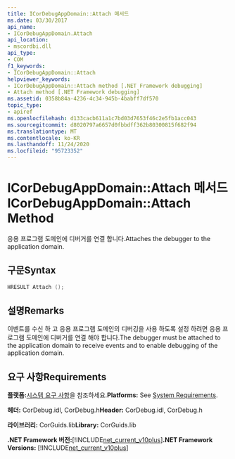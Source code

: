 ```yaml
---
title: ICorDebugAppDomain::Attach 메서드
ms.date: 03/30/2017
api_name:
- ICorDebugAppDomain.Attach
api_location:
- mscordbi.dll
api_type:
- COM
f1_keywords:
- ICorDebugAppDomain::Attach
helpviewer_keywords:
- ICorDebugAppDomain::Attach method [.NET Framework debugging]
- Attach method [.NET Framework debugging]
ms.assetid: 0358b84a-4236-4c34-945b-4babff7df570
topic_type:
- apiref
ms.openlocfilehash: d133cacb611a1c7bd03d7653f46c2e5fb1acc043
ms.sourcegitcommit: d8020797a6657d0fbbdff362b80300815f682f94
ms.translationtype: MT
ms.contentlocale: ko-KR
ms.lasthandoff: 11/24/2020
ms.locfileid: "95723352"
---
```

# <a name="icordebugappdomainattach-method"></a><span data-ttu-id="1ef34-102">ICorDebugAppDomain::Attach 메서드</span><span class="sxs-lookup"><span data-stu-id="1ef34-102">ICorDebugAppDomain::Attach Method</span></span>

<span data-ttu-id="1ef34-103">응용 프로그램 도메인에 디버거를 연결 합니다.</span><span class="sxs-lookup"><span data-stu-id="1ef34-103">Attaches the debugger to the application domain.</span></span>  
  
## <a name="syntax"></a><span data-ttu-id="1ef34-104">구문</span><span class="sxs-lookup"><span data-stu-id="1ef34-104">Syntax</span></span>  
  
```cpp  
HRESULT Attach ();  
```  
  
## <a name="remarks"></a><span data-ttu-id="1ef34-105">설명</span><span class="sxs-lookup"><span data-stu-id="1ef34-105">Remarks</span></span>  

 <span data-ttu-id="1ef34-106">이벤트를 수신 하 고 응용 프로그램 도메인의 디버깅을 사용 하도록 설정 하려면 응용 프로그램 도메인에 디버거를 연결 해야 합니다.</span><span class="sxs-lookup"><span data-stu-id="1ef34-106">The debugger must be attached to the application domain to receive events and to enable debugging of the application domain.</span></span>  
  
## <a name="requirements"></a><span data-ttu-id="1ef34-107">요구 사항</span><span class="sxs-lookup"><span data-stu-id="1ef34-107">Requirements</span></span>  

 <span data-ttu-id="1ef34-108">**플랫폼:**[시스템 요구 사항](../../get-started/system-requirements.md)을 참조하세요.</span><span class="sxs-lookup"><span data-stu-id="1ef34-108">**Platforms:** See [System Requirements](../../get-started/system-requirements.md).</span></span>  
  
 <span data-ttu-id="1ef34-109">**헤더:** CorDebug.idl, CorDebug.h</span><span class="sxs-lookup"><span data-stu-id="1ef34-109">**Header:** CorDebug.idl, CorDebug.h</span></span>  
  
 <span data-ttu-id="1ef34-110">**라이브러리:** CorGuids.lib</span><span class="sxs-lookup"><span data-stu-id="1ef34-110">**Library:** CorGuids.lib</span></span>  
  
 <span data-ttu-id="1ef34-111">**.NET Framework 버전:**[!INCLUDE[net_current_v10plus](../../../../includes/net-current-v10plus-md.md)]</span><span class="sxs-lookup"><span data-stu-id="1ef34-111">**.NET Framework Versions:** [!INCLUDE[net_current_v10plus](../../../../includes/net-current-v10plus-md.md)]</span></span>
